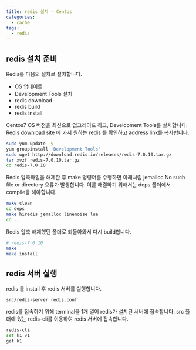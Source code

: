 ```yaml
---
title: redis 설치 - Centos
categories:
  - cache 
tags: 
  - redis 
--- 
```


## redis 설치 준비
Redis를 다음의 절차로 설치합니다.  
- OS 업데이트
- Development Tools 설치
- redis download
- redis build
- redis install  

Centos7 OS 버전을 최신으로 업그레이드 하고, Development Tools를 설치합니다. Redis [download](http://download.redis.io/releases/) site 에 가서 원하는 redis 를 확인하고 address link를 복사합니다.
```bash
sudo yum update -y
yum groupinstall 'Development Tools'
sudo wget http://download.redis.io/releases/redis-7.0.10.tar.gz
tar xvzf redis-7.0.10.tar.gz
cd redis-7.0.10
```
Redis 압축파일을 해제한 후 make 명령어를 수행하면 아래처럼 jemalloc No such file or directory 오류가 발생합니다.
이를 해결하기 위해서는 deps 폴더에서 compile을 해야합니다.
```bash
make clean
cd deps
make hiredis jemalloc linenoise lua
cd ..
```
Redis 압축 해제했던 폴더로 되돌아와서 다시 build합니다.
```bash
# redis-7.0.10
make
make install
```

## redis 서버 실행
redis 를 install 후 redis 서버를 실행합니다. 
```
src/redis-server redis.conf
```

redis를 접속하기 위해 terminal을 1개 열어 redis가 설치된 서버에 접속합니다.
src 폴더에 있는 redis-cli를 이용하여 redis 서버에 접속합니다.
```bash
redis-cli
set k1 v1
get k1
```


